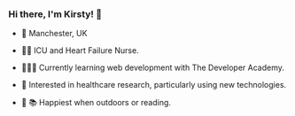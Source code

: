 ### Hi there, I'm Kirsty! 👋


- 📍 Manchester, UK
- 👩🏻‍ ICU and Heart Failure Nurse.
- 👩🏻‍💻  Currently learning web development with The Developer Academy.

- 💉 Interested in healthcare research, particularly using new technologies.

- 🌿 📚 Happiest when outdoors or reading.

